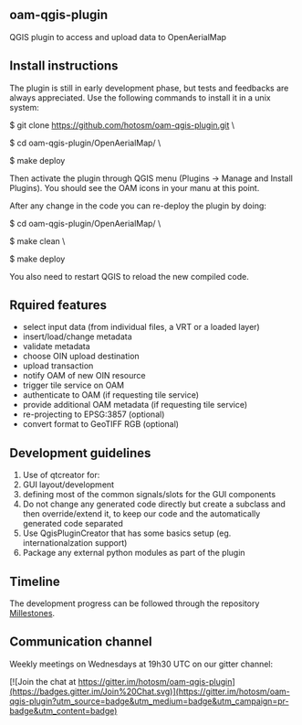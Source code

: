 ## oam-qgis-plugin

QGIS plugin to access and upload data to OpenAerialMap

## Install instructions

The plugin is still in early development phase, but tests and feedbacks are always appreciated.
Use the following commands to install it in a unix system:

$ git clone https://github.com/hotosm/oam-qgis-plugin.git \

$ cd oam-qgis-plugin/OpenAerialMap/ \

$ make deploy

Then activate the plugin through QGIS menu (Plugins -> Manage and Install Plugins).
You should see the OAM icons in your manu at this point.

After any change in the code you can re-deploy the plugin by doing:

$ cd oam-qgis-plugin/OpenAerialMap/ \

$ make clean \

$ make deploy

You also need to restart QGIS to reload the new compiled code.

## Rquired features

* select input data (from individual files, a VRT or a loaded layer)
* insert/load/change metadata
* validate metadata
* choose OIN upload destination
* upload transaction
* notify OAM of new OIN resource
* trigger tile service on OAM
* authenticate to OAM (if requesting tile service)
* provide additional OAM metadata (if requesting tile service)
* re-projecting to EPSG:3857 (optional)
* convert format to GeoTIFF RGB (optional)

## Development guidelines

1. Use of qtcreator for:
  1. GUI layout/development
  2. defining most of the common signals/slots for the GUI components
2. Do not change any generated code directly but create a subclass and then
override/extend it, to keep our code and the automatically generated code
separated
3. Use QgisPluginCreator that has some basics setup (eg. internationalzation support)
4. Package any external python modules as part of the plugin

## Timeline

The development progress can be followed through the repository [Millestones](https://github.com/hotosm/oam-qgis-plugin/milestones).

## Communication channel

Weekly meetings on Wednesdays at 19h30 UTC on our gitter channel:

[![Join the chat at https://gitter.im/hotosm/oam-qgis-plugin](https://badges.gitter.im/Join%20Chat.svg)](https://gitter.im/hotosm/oam-qgis-plugin?utm_source=badge&utm_medium=badge&utm_campaign=pr-badge&utm_content=badge)
